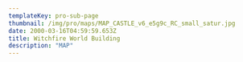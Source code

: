 ```yaml
---
templateKey: pro-sub-page
thumbnail: /img/pro/maps/MAP_CASTLE_v6_e5g9c_RC_small_satur.jpg
date: 2000-03-16T04:59:59.653Z
title: Witchfire World Building
description: "MAP"
---
```

